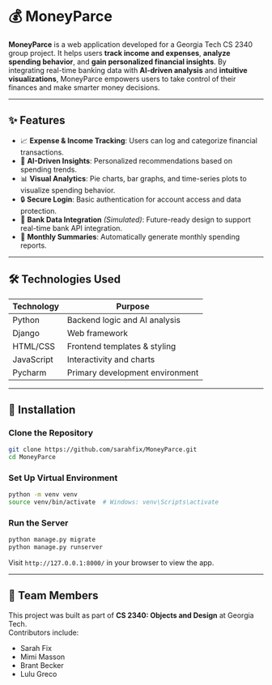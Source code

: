# 💰 MoneyParce

**MoneyParce** is a web application developed for a Georgia Tech CS 2340 group project. It helps users **track income and expenses**, **analyze spending behavior**, and **gain personalized financial insights**. By integrating real-time banking data with **AI-driven analysis** and **intuitive visualizations**, MoneyParce empowers users to take control of their finances and make smarter money decisions.

---

## ✨ Features

- 📈 **Expense & Income Tracking**: Users can log and categorize financial transactions.
- 🧠 **AI-Driven Insights**: Personalized recommendations based on spending trends.
- 📊 **Visual Analytics**: Pie charts, bar graphs, and time-series plots to visualize spending behavior.
- 🔒 **Secure Login**: Basic authentication for account access and data protection.
- 🏦 **Bank Data Integration** *(Simulated)*: Future-ready design to support real-time bank API integration.
- 📆 **Monthly Summaries**: Automatically generate monthly spending reports.

---

## 🛠️ Technologies Used

| Technology    | Purpose                        |
|---------------|--------------------------------|
| Python        | Backend logic and AI analysis  |
| Django        | Web framework                  |
| HTML/CSS      | Frontend templates & styling   |
| JavaScript    | Interactivity and charts       |
| Pycharm       | Primary development environment |

---

## 🚀 Installation

### Clone the Repository
```bash
git clone https://github.com/sarahfix/MoneyParce.git
cd MoneyParce
```

### Set Up Virtual Environment
```bash
python -m venv venv
source venv/bin/activate  # Windows: venv\Scripts\activate
```

### Run the Server
```bash
python manage.py migrate
python manage.py runserver
```

Visit `http://127.0.0.1:8000/` in your browser to view the app.

---

## 👥 Team Members

This project was built as part of **CS 2340: Objects and Design** at Georgia Tech.  
Contributors include:
- Sarah Fix
- Mimi Masson
- Brant Becker
- Lulu Greco
